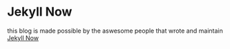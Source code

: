 # Jekyll Now 
this blog is made possible by the aswesome people that wrote and maintain [Jekyll Now](https://github.com/barryclark/jekyll-now)